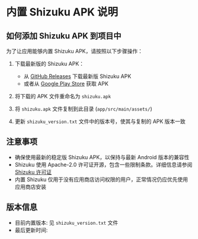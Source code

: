 # 内置 Shizuku APK 说明

## 如何添加 Shizuku APK 到项目中

为了让应用能够内置 Shizuku APK，请按照以下步骤操作：

1. 下载最新版的 Shizuku APK：
   - 从 [GitHub Releases](https://github.com/RikkaApps/Shizuku/releases/latest) 下载最新版 Shizuku APK
   - 或者从 [Google Play Store](https://play.google.com/store/apps/details?id=moe.shizuku.privileged.api) 获取 APK

2. 将下载的 APK 文件重命名为 `shizuku.apk`

3. 将 `shizuku.apk` 文件复制到此目录 (`app/src/main/assets/`)

4. 更新 `shizuku_version.txt` 文件中的版本号，使其与复制的 APK 版本一致

## 注意事项

- 确保使用最新的稳定版 Shizuku APK，以保持与最新 Android 版本的兼容性
- Shizuku 使用 Apache-2.0 许可证开源，包含一些限制条款。详细信息请参阅 [Shizuku 许可证](https://github.com/RikkaApps/Shizuku#license)
- 内置 Shizuku 仅用于没有应用商店访问权限的用户，正常情况仍应优先使用应用商店安装

## 版本信息

- 目前内置版本: 见 `shizuku_version.txt` 文件
- 最后更新时间: <!-- 更新时添加日期 --> 